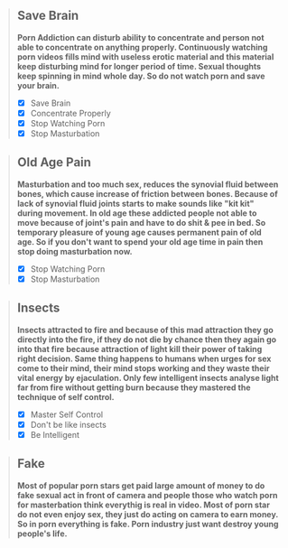 > ## Save Brain
> **Porn Addiction can disturb ability to concentrate
and person not able to concentrate on anything properly. 
Continuously watching porn videos fills mind with 
useless erotic material and 
this material keep disturbing mind for 
longer period of time. 
Sexual thoughts keep spinning in mind whole day. 
So do not watch porn and save your brain.**
> - [x] Save Brain
> - [x] Concentrate Properly
> - [x] Stop Watching Porn
> - [x] Stop Masturbation

> ## Old Age Pain
> **Masturbation and too much sex, reduces the synovial fluid between bones, 
which cause increase of friction between bones. Because of lack of synovial
fluid joints starts to make sounds like "kit kit" during movement. 
In old age these addicted people not able to move because of joint's pain and 
have to do shit & pee in bed. So temporary pleasure of young age causes 
permanent pain of old age. So if you don't want to spend your old age time 
in pain then stop doing masturbation now.**
> - [x] Stop Watching Porn
> - [x] Stop Masturbation

> ## Insects
> **Insects attracted to fire and because of this mad attraction they go 
directly into the fire, if they do not die by chance then they again go
into that fire because attraction of light kill their power of taking 
right decision. Same thing happens to humans when urges for sex come to
their mind, their mind stops working and they waste their vital energy by
ejaculation. Only few intelligent insects analyse light far from fire
without getting burn because they mastered the technique of self control.**
> - [x] Master Self Control
> - [x] Don't be like insects
> - [x] Be Intelligent

> ## Fake
> **Most of popular porn stars get paid large amount of money to do fake sexual
act in front of camera and people those who watch porn for masterbation think 
everythig is real in video. Most of porn star do not even enjoy sex, they just 
do acting on camera to earn money. So in porn everything is fake. Porn industry 
just want destroy young people's life.**
